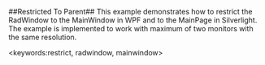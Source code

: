 ##Restricted To Parent##
This example demonstrates how to restrict the RadWindow to the MainWindow in WPF and to the MainPage in Silverlight. The example is implemented to work with maximum of two monitors with the same resolution.

<keywords:restrict, radwindow, mainwindow>